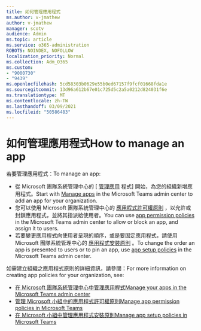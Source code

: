 ```yaml
---
title: 如何管理應用程式
ms.author: v-jmathew
author: v-jmathew
manager: scotv
audience: Admin
ms.topic: article
ms.service: o365-administration
ROBOTS: NOINDEX, NOFOLLOW
localization_priority: Normal
ms.collection: Adm_O365
ms.custom:
- "9000730"
- "9439"
ms.openlocfilehash: 5cd58303b0629e55b0ed67157f9fcf01668fda1e
ms.sourcegitcommit: 13d96a612b67e01c725d5c2a5a0212d824031f6e
ms.translationtype: MT
ms.contentlocale: zh-TW
ms.lasthandoff: 03/09/2021
ms.locfileid: "50586483"
---
```

# <a name="how-to-manage-an-app"></a><span data-ttu-id="de67f-102">如何管理應用程式</span><span class="sxs-lookup"><span data-stu-id="de67f-102">How to manage an app</span></span>

<span data-ttu-id="de67f-103">若要管理應用程式：</span><span class="sxs-lookup"><span data-stu-id="de67f-103">To manage an app:</span></span>

- <span data-ttu-id="de67f-104">從 Microsoft 團隊系統管理中心的 [ [管理應用](https://admin.teams.microsoft.com/policies/manage-apps) 程式] 開始，為您的組織新增應用程式。</span><span class="sxs-lookup"><span data-stu-id="de67f-104">Start with [Manage apps](https://admin.teams.microsoft.com/policies/manage-apps) in the Microsoft Teams admin center to add an app for your organization.</span></span>
- <span data-ttu-id="de67f-105">您可以使用 Microsoft 團隊系統管理中心的 [應用程式許可權原則](https://admin.teams.microsoft.com/policies/app-permission) ，以允許或封鎖應用程式，並將其指派給使用者。</span><span class="sxs-lookup"><span data-stu-id="de67f-105">You can use [app permission policies](https://admin.teams.microsoft.com/policies/app-permission) in the Microsoft Teams admin center to allow or block an app, and assign it to users.</span></span>
- <span data-ttu-id="de67f-106">若要變更應用程式向使用者呈現的順序，或是要固定應用程式，請使用 Microsoft 團隊系統管理中心的 [應用程式安裝原則](https://admin.teams.microsoft.com/policies/app-setup) 。</span><span class="sxs-lookup"><span data-stu-id="de67f-106">To change the order an app is presented to users or to pin an app, use [app setup policies](https://admin.teams.microsoft.com/policies/app-setup) in the Microsoft Teams admin center.</span></span>

<span data-ttu-id="de67f-107">如需建立組織之應用程式原則的詳細資訊，請參閱：</span><span class="sxs-lookup"><span data-stu-id="de67f-107">For more information on creating app policies for your organization, see:</span></span>

- [<span data-ttu-id="de67f-108">在 Microsoft 團隊系統管理中心中管理應用程式</span><span class="sxs-lookup"><span data-stu-id="de67f-108">Manage your apps in the Microsoft Teams admin center</span></span>](https://docs.microsoft.com/MicrosoftTeams/manage-apps)
- [<span data-ttu-id="de67f-109">管理 Microsoft 小組中的應用程式許可權原則</span><span class="sxs-lookup"><span data-stu-id="de67f-109">Manage app permission policies in Microsoft Teams</span></span>](https://docs.microsoft.com/microsoftteams/teams-app-permission-policies)
- [<span data-ttu-id="de67f-110">在 Microsoft 小組中管理應用程式安裝原則</span><span class="sxs-lookup"><span data-stu-id="de67f-110">Manage app setup policies in Microsoft Teams</span></span>](https://docs.microsoft.com/microsoftteams/teams-app-setup-policies)
